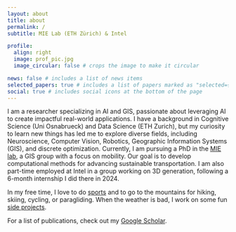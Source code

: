 ```yaml
---
layout: about
title: about
permalink: /
subtitle: MIE Lab (ETH Zürich) & Intel

profile:
  align: right
  image: prof_pic.jpg
  image_circular: false # crops the image to make it circular

news: false # includes a list of news items
selected_papers: true # includes a list of papers marked as "selected={true}"
social: true # includes social icons at the bottom of the page
---
```


I am a researcher specializing in AI and GIS, passionate about leveraging AI to create impactful real-world applications. I have a background in Cognitive Science (Uni Osnabrueck) and Data Science (ETH Zurich), but my curiosity to learn new things has led me to explore diverse fields, including Neuroscience, Computer Vision, Robotics, Geographic Information Systems (GIS), and discrete optimization. Currently, I am pursuing a PhD in the [MIE lab](https://mie-lab.ethz.ch/), a GIS group with a focus on mobility. Our goal is to develop computational methods for advancing sustainable transportation. I am also part-time employed at Intel in a group working on 3D generation, following a 6-month internship I did there in 2024.

In my free time, I love to do [sports](https://ninawie.github.io/hobbies/) and to go to the mountains for hiking, skiing, cycling, or paragliding. When the weather is bad, I work on some fun [side projects](https://ninawie.github.io/projects/).

For a list of publications, check out my [Google Scholar](https://scholar.google.com/citations?user=qC1JKzoAAAAJ&hl=en).
